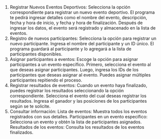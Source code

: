 1. Registrar Nuevos Eventos Deportivos:
Selecciona la opción correspondiente para registrar un nuevo evento deportivo.
El programa te pedirá ingresar detalles como el nombre del evento, descripción, fecha y hora de inicio, y fecha y hora de finalización.
Después de ingresar los datos, el evento será registrado y almacenado en la lista de eventos.
2. Registro de nuevos participantes:
Selecciona la opción para registrar un nuevo participante.
Ingresa el nombre del participante y un ID único.
El programa guardará al participante y lo agregará a la lista de participantes disponibles.
3. Asignar participantes a eventos:
Escoge la opción para asignar participantes a un evento específico.
Primero, selecciona el evento al que deseas asignar participantes.
Luego, ingresa los IDs de los participantes que deseas asignar al evento. Puedes asignar múltiples participantes repitiendo el proceso.
4. Registrar resultados de eventos:
Cuando un evento haya finalizado, puedes registrar los resultados seleccionando la opción correspondiente.
Selecciona el evento del cual deseas registrar los resultados.
Ingresa el ganador y las posiciones de los participantes según se te solicite.
5. Consultar información: 
Lista de eventos: Muestra todos los eventos registrados con sus detalles.
Participantes en un evento específico: Selecciona un evento y obtén la lista de participantes asignados.
Resultados de los eventos: Consulta los resultados de los eventos finalizados.
